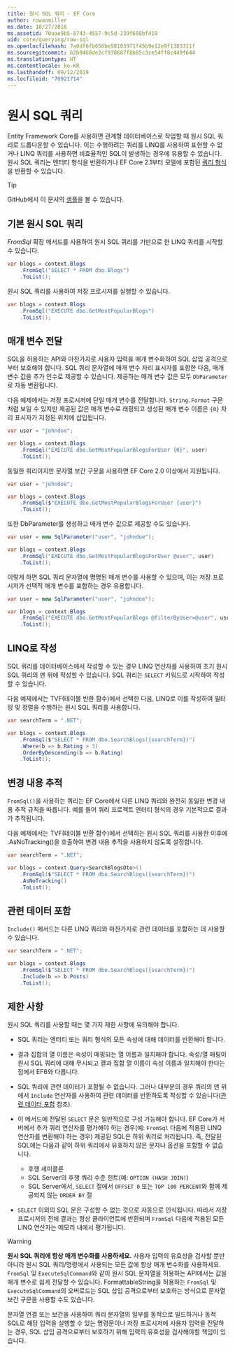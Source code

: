 ```yaml
---
title: 원시 SQL 쿼리 - EF Core
author: rowanmiller
ms.date: 10/27/2016
ms.assetid: 70aae9b5-8743-4557-9c5d-239f688bf418
uid: core/querying/raw-sql
ms.openlocfilehash: 7a0df6fb656be58103971f45b9e12e9f1383311f
ms.sourcegitcommit: b2b9468de2cf930687f8b85c3ce54ff8c449f644
ms.translationtype: HT
ms.contentlocale: ko-KR
ms.lasthandoff: 09/12/2019
ms.locfileid: "70921714"
---
```

# <a name="raw-sql-queries"></a>원시 SQL 쿼리

Entity Framework Core를 사용하면 관계형 데이터베이스로 작업할 때 원시 SQL 쿼리로 드롭다운할 수 있습니다. 이는 수행하려는 쿼리를 LINQ를 사용하여 표현할 수 없거나 LINQ 쿼리를 사용하면 비효율적인 SQL이 발생하는 경우에 유용할 수 있습니다. 원시 SQL 쿼리는 엔터티 형식을 반환하거나 EF Core 2.1부터 모델에 포함된 [쿼리 형식](xref:core/modeling/query-types)을 반환할 수 있습니다.

> [!TIP]  
> GitHub에서 이 문서의 [샘플](https://github.com/aspnet/EntityFramework.Docs/tree/master/samples/core/Querying)을 볼 수 있습니다.

## <a name="basic-raw-sql-queries"></a>기본 원시 SQL 쿼리

*FromSql* 확장 메서드를 사용하여 원시 SQL 쿼리를 기반으로 한 LINQ 쿼리를 시작할 수 있습니다.

<!-- [!code-csharp[Main](samples/core/Querying/RawSQL/Sample.cs)] -->
``` csharp
var blogs = context.Blogs
    .FromSql("SELECT * FROM dbo.Blogs")
    .ToList();
```

원시 SQL 쿼리를 사용하여 저장 프로시저를 실행할 수 있습니다.

<!-- [!code-csharp[Main](samples/core/Querying/RawSQL/Sample.cs)] -->
``` csharp
var blogs = context.Blogs
    .FromSql("EXECUTE dbo.GetMostPopularBlogs")
    .ToList();
```

## <a name="passing-parameters"></a>매개 변수 전달

SQL을 허용하는 API와 마찬가지로 사용자 입력을 매개 변수화하여 SQL 삽입 공격으로부터 보호해야 합니다. SQL 쿼리 문자열에 매개 변수 자리 표시자를 포함한 다음, 매개 변수 값을 추가 인수로 제공할 수 있습니다. 제공하는 매개 변수 값은 모두 `DbParameter`로 자동 변환됩니다.

다음 예제에서는 저장 프로시저에 단일 매개 변수를 전달합니다. `String.Format` 구문처럼 보일 수 있지만 제공된 값은 매개 변수로 래핑되고 생성된 매개 변수 이름은 `{0}` 자리 표시자가 지정된 위치에 삽입됩니다.

<!-- [!code-csharp[Main](samples/core/Querying/RawSQL/Sample.cs)] -->
``` csharp
var user = "johndoe";

var blogs = context.Blogs
    .FromSql("EXECUTE dbo.GetMostPopularBlogsForUser {0}", user)
    .ToList();
```

동일한 쿼리이지만 문자열 보간 구문을 사용하면 EF Core 2.0 이상에서 지원됩니다.

<!-- [!code-csharp[Main](samples/core/Querying/RawSQL/Sample.cs)] -->
``` csharp
var user = "johndoe";

var blogs = context.Blogs
    .FromSql($"EXECUTE dbo.GetMostPopularBlogsForUser {user}")
    .ToList();
```

또한 DbParameter를 생성하고 매개 변수 값으로 제공할 수도 있습니다.

<!-- [!code-csharp[Main](samples/core/Querying/RawSQL/Sample.cs)] -->
``` csharp
var user = new SqlParameter("user", "johndoe");

var blogs = context.Blogs
    .FromSql("EXECUTE dbo.GetMostPopularBlogsForUser @user", user)
    .ToList();
```

이렇게 하면 SQL 쿼리 문자열에 명명된 매개 변수를 사용할 수 있으며, 이는 저장 프로시저가 선택적 매개 변수를 포함하는 경우 유용합니다.

<!-- [!code-csharp[Main](samples/core/Querying/RawSQL/Sample.cs)] -->
``` csharp
var user = new SqlParameter("user", "johndoe");

var blogs = context.Blogs
    .FromSql("EXECUTE dbo.GetMostPopularBlogs @filterByUser=@user", user)
    .ToList();
```

## <a name="composing-with-linq"></a>LINQ로 작성

SQL 쿼리를 데이터베이스에서 작성할 수 있는 경우 LINQ 연산자를 사용하여 초기 원시 SQL 쿼리의 맨 위에 작성할 수 있습니다. SQL 쿼리는 `SELECT` 키워드로 시작하여 작성할 수 있습니다.

다음 예제에서는 TVF(테이블 반환 함수)에서 선택한 다음, LINQ로 이를 작성하여 필터링 및 정렬을 수행하는 원시 SQL 쿼리를 사용합니다.

<!-- [!code-csharp[Main](samples/core/Querying/RawSQL/Sample.cs)] -->
``` csharp
var searchTerm = ".NET";

var blogs = context.Blogs
    .FromSql($"SELECT * FROM dbo.SearchBlogs({searchTerm})")
    .Where(b => b.Rating > 3)
    .OrderByDescending(b => b.Rating)
    .ToList();
```

## <a name="change-tracking"></a>변경 내용 추적

`FromSql()`을 사용하는 쿼리는 EF Core에서 다른 LINQ 쿼리와 완전히 동일한 변경 내용 추적 규칙을 따릅니다. 예를 들어 쿼리 프로젝트 엔터티 형식의 경우 기본적으로 결과가 추적됩니다.  

다음 예제에서는 TVF(테이블 반환 함수)에서 선택하는 원시 SQL 쿼리를 사용한 이후에 .AsNoTracking()을 호출하여 변경 내용 추적을 사용하지 않도록 설정합니다.

<!-- [!code-csharp[Main](samples/core/Querying/RawSQL/Sample.cs)] -->
``` csharp
var searchTerm = ".NET";

var blogs = context.Query<SearchBlogsDto>()
    .FromSql($"SELECT * FROM dbo.SearchBlogs({searchTerm})")
    .AsNoTracking()
    .ToList();
```

## <a name="including-related-data"></a>관련 데이터 포함

`Include()` 메서드는 다른 LINQ 쿼리와 마찬가지로 관련 데이터를 포함하는 데 사용할 수 있습니다.

<!-- [!code-csharp[Main](samples/core/Querying/RawSQL/Sample.cs)] -->
``` csharp
var searchTerm = ".NET";

var blogs = context.Blogs
    .FromSql($"SELECT * FROM dbo.SearchBlogs({searchTerm})")
    .Include(b => b.Posts)
    .ToList();
```

## <a name="limitations"></a>제한 사항

원시 SQL 쿼리를 사용할 때는 몇 가지 제한 사항에 유의해야 합니다.

* SQL 쿼리는 엔터티 또는 쿼리 형식의 모든 속성에 대해 데이터를 반환해야 합니다.

* 결과 집합의 열 이름은 속성이 매핑되는 열 이름과 일치해야 합니다. 속성/열 매핑이 원시 SQL 쿼리에 대해 무시되고 결과 집합 열 이름이 속성 이름과 일치해야 한다는 점에서 EF6와 다릅니다.

* SQL 쿼리에 관련 데이터가 포함될 수 없습니다. 그러나 대부분의 경우 쿼리의 맨 위에서 `Include` 연산자를 사용하여 관련 데이터를 반환하도록 작성할 수 있습니다([관련 데이터 포함](#including-related-data) 참조).

* 이 메서드에 전달된 `SELECT` 문은 일반적으로 구성 가능해야 합니다. EF Core가 서버에서 추가 쿼리 연산자를 평가해야 하는 경우(예: `FromSql` 다음에 적용된 LINQ 연산자를 변환해야 하는 경우) 제공된 SQL은 하위 쿼리로 처리됩니다. 즉, 전달된 SQL에는 다음과 같이 하위 쿼리에서 유효하지 않은 문자나 옵션을 포함할 수 없습니다.
  * 후행 세미콜론
  * SQL Server의 후행 쿼리 수준 힌트(예: `OPTION (HASH JOIN)`)
  * SQL Server에서, `SELECT` 절에서 `OFFSET 0` 또는 `TOP 100 PERCENT`와 함께 제공되지 않는 `ORDER BY` 절

* `SELECT` 이외의 SQL 문은 구성할 수 없는 것으로 자동으로 인식됩니다. 따라서 저장 프로시저의 전체 결과는 항상 클라이언트에 반환되며 `FromSql` 다음에 적용된 모든 LINQ 연산자는 메모리 내에서 평가됩니다.

> [!WARNING]  
> **원시 SQL 쿼리에 항상 매개 변수화를 사용하세요.** 사용자 입력의 유효성을 검사할 뿐만 아니라 원시 SQL 쿼리/명령에서 사용되는 모든 값에 항상 매개 변수화를 사용하세요. `FromSql` 및 `ExecuteSqlCommand`와 같이 원시 SQL 문자열을 허용하는 API에서는 값을 매개 변수로 쉽게 전달할 수 있습니다. FormattableString을 허용하는 `FromSql` 및 `ExecuteSqlCommand`의 오버로드는 SQL 삽입 공격으로부터 보호하는 방식으로 문자열 보간 구문을 사용할 수도 있습니다. 
> 
> 문자열 연결 또는 보간을 사용하여 쿼리 문자열의 일부를 동적으로 빌드하거나 동적 SQL로 해당 입력을 실행할 수 있는 명령문이나 저장 프로시저에 사용자 입력을 전달하는 경우, SQL 삽입 공격으로부터 보호하기 위해 입력의 유효성을 검사해야할 책임이 있습니다.
